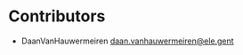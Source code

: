 # Contributors

* DaanVanHauwermeiren [daan.vanhauwermeiren@ele.gent](mailto:daan.vanhauwermeiren@ele.gent)
